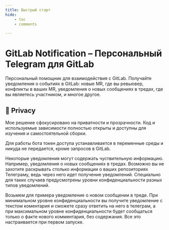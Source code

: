 ```yaml
---
title: Быстрый старт
hide:
    - toc
    - comments

---
```


# GitLab Notification – Персональный Telegram для GitLab
Персональный помощник для взаимодействия с GitLab. Получайте уведомления о событиях в GitLab: новые MR, где вы ревьювер, конфликты в ваших MR, уведомления о новых сообщениях в тредах, где вы являетесь участником, и многое другое.

## :ninja: Privacy

Мое решение сфокусировано на приватности и прозрачности. Код и используемые зависимости полностью открыты и доступны для изучения и самостоятельной сборки.

Для работы бота токен доступа устанавливается в переменные среды и никуда не передается, кроме запросов в GitLab.

Некоторые уведомления могут содержать чуствительную информацию. Например, уведомления о новых сообщениях в тредах. Возможно вы не захотите раскрывать столько информации о ваших репозиториях Телеграму, ведь через него идет получение уведомлений. Специально для таких случаев предусмотрены уровни конфиденциальности разных типов уведомлений.

Возьмем для примера уведомление о новом сообщении в треде. При минимальном уровне конфиденциальности вы получите уведомление с текстом коментария и сможете сразу ответить на него в телеграм, а при максимальном уровне конфиденциальности будет сообщаться только о факте нового комментария, без содержания. Все это настраивается при первом запуске.